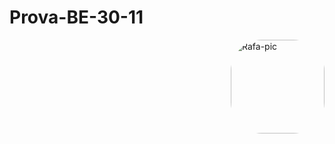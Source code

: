 # Prova-BE-30-11

<img align="right" alt="Rafa-pic" height="150" style="border-radius:50px;" src="https://media0.giphy.com/media/iJJ6E58EttmFqgLo96/giphy.webp?cid=ecf05e47i95ldvcyjmncmko9v04jwj63xo2inb31b84wbgmg&rid=giphy.webp&ct=g">
